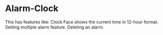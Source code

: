 # Alarm-Clock
This has features like:
Clock Face shows the current time in 12-hour format.
Setting multiple alarm feature.
Deleting an alarm.
